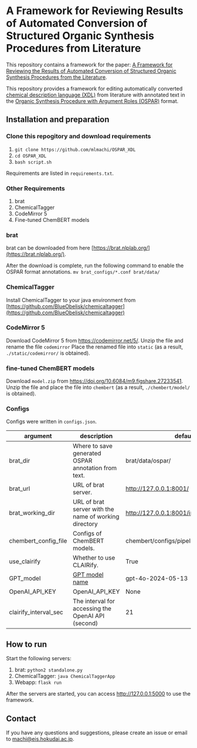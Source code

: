 # A Framework for Reviewing Results of Automated Conversion of Structured Organic Synthesis Procedures from Literature

This repository contains a framework for the paper: [A Framework for Reviewing the Results of Automated Conversion of Structured Organic Synthesis Procedures from the Literature]().

This repository provides a framework for editing automatically converted [chemical description language (XDL)](https://croningroup.gitlab.io/chemputer/xdl/standard/index.html) from literature with annotated text in the [Organic Synthesis Procedure with Argument Roles (OSPAR)](https://pubs.acs.org/doi/10.1021/acs.jcim.3c01449) format.


## Installation and preparation

### Clone this repogitory and download requirements
1. `git clone https://github.com/mlmachi/OSPAR_XDL`
2. `cd OSPAR_XDL`
3. `bash script.sh`

Requirements are listed in `requirements.txt`.

### Other Requirements
1. brat
2. ChemicalTagger
3. CodeMirror 5
4. Fine-tuned ChemBERT models

### brat
brat can be downloaded from here [https://brat.nlplab.org/](https://brat.nlplab.org/).

After the download is complete, run the following command to enable the OSPAR format annotations.
`mv brat_configs/*.conf brat/data/`


### ChemicalTagger
Install ChemicalTagger to your java environment from [https://github.com/BlueObelisk/chemicaltagger](https://github.com/BlueObelisk/chemicaltagger)

### CodeMirror 5
Download CodeMirror 5 from https://codemirror.net/5/.
Unzip the file and rename the file `codemirror`
Place the renamed file into `static` (as a result, `./static/codemirror/` is obtained).

### fine-tuned ChemBERT models
Download `model.zip` from https://doi.org/10.6084/m9.figshare.27233541.
Unzip the file and place the file into `chembert` (as a result, `./chembert/model/` is obtained).

### Configs
Configs were written in `configs.json`.

| argument | description | default |
| ---- | ---- | ---- |
| brat_dir | Where to save generated OSPAR annotation from text. | brat/data/ospar/ |
| brat_url | URL of brat server. | http://127.0.0.1:8001/ |
| brat_working_dir | URL of brat server with the name of working directory | http://127.0.0.1:8001/index.xhtml#/ospar/ |
| chembert_config_file | Configs of ChemBERT models. | chembert/configs/pipeline.json |
| use_clairify | Whether to use CLAIRify. | True |
| GPT_model | [GPT model name](https://platform.openai.com/docs/models) | gpt-4o-2024-05-13  |
| OpenAI_API_KEY | OpenAI_API_KEY | None |
| clairify_interval_sec | The interval for accessing the OpenAI API (second) | 21 |


## How to run
Start the following servers:
1. brat: `python2 standalone.py`
2. ChemicalTagger: `java ChemicalTaggerApp`
3. Webapp: `flask run`

After the servers are started, you can access http://127.0.0.1:5000 to use the framework.

## Contact
If you have any questions and suggestions, please create an issue or email to [machi@eis.hokudai.ac.jp](mailto:machi@eis.hokudai.ac.jp).
